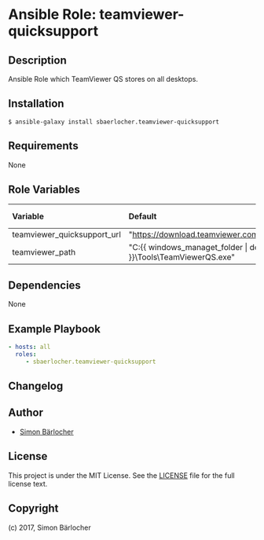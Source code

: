 # Ansible Role: teamviewer-quicksupport

## Description

Ansible Role which TeamViewer QS stores on all desktops.

## Installation

```
$ ansible-galaxy install sbaerlocher.teamviewer-quicksupport
```

## Requirements

None

## Role Variables

| Variable             | Default     | Comments (type)                                   |
| :---                 | :---        | :---                                              |
| teamviewer_quicksupport_url | "https://download.teamviewer.com/download/TeamViewerQS.exe" | |
| teamviewer_path | "C:\{{ windows_managet_folder \| default('Source') }}\Tools\TeamViewerQS.exe" | |

## Dependencies

None

## Example Playbook

```yml
- hosts: all
  roles:
     - sbaerlocher.teamviewer-quicksupport
```

## Changelog

## Author

* [Simon Bärlocher](https://sbaerlocher.ch)
 
## License

This project is under the MIT License. See the [LICENSE](https://sbaerlo.ch/licence) file for the full license text.

## Copyright

(c) 2017, Simon Bärlocher